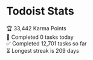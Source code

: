 
# Todoist Stats

<!-- TODO-IST:START -->
🏆  33,442 Karma Points           
🌸  Completed 0 tasks today           
✅  Completed 12,701 tasks so far           
⏳  Longest streak is 209 days
<!-- TODO-IST:END -->
